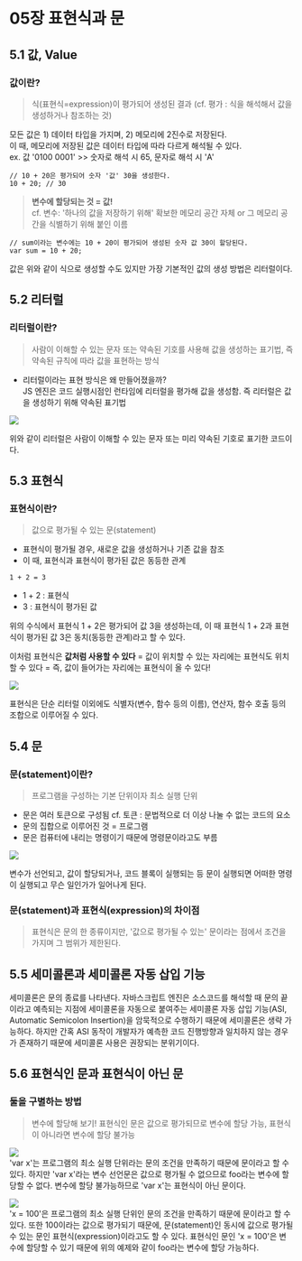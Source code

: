 # 05장 표현식과 문

## 5.1 값, Value
### 값이란?
>식(표현식=expression)이 평가되어 생성된 결과
(cf. 평가 : 식을 해석해서 값을 생성하거나 참조하는 것)

모든 값은 1) 데이터 타입을 가지며, 2) 메모리에 2진수로 저장된다. <br>
이 때, 메모리에 저장된 값은 데이터 타입에 따라 다르게 해석될 수 있다. <br>
ex. 값 '0100 0001' >> 숫자로 해석 시 65, 문자로 해석 시 'A'

```JS
// 10 + 20은 평가되어 숫자 '값' 30을 생성한다.
10 + 20; // 30
```
> **변수에 할당되는 것 = 값!** <br>
cf. 변수: '하나의 값을 저장하기 위해' 확보한 메모리 공간 자체 or 그 메모리 공간을 식별하기 위해 붙인 이름

```JS
// sum이라는 변수에는 10 + 20이 평가되어 생성된 숫자 값 30이 할당된다.
var sum = 10 + 20;
```
값은 위와 같이 식으로 생성할 수도 있지만 가장 기본적인 값의 생성 방법은 리터럴이다.

## 5.2 리터럴
### 리터럴이란?
> 사람이 이해할 수 있는 문자 또는 약속된 기호를 사용해 값을 생성하는 표기법, 즉 약속된 규칙에 따라 값을 표현하는 방식

- 리터럴이라는 표현 방식은 왜 만들어졌을까? <br>
JS 엔진은 코드 실행시점인 런타임에 리터럴을 평가해 값을 생성함. 즉 리터럴은 값을 생성하기 위해 약속된 표기법

![](https://velog.velcdn.com/images/chtoqur/post/fc37d5e5-003d-45da-b78c-e51311b32f0f/image.png)

위와 같이 리터럴은 사람이 이해할 수 있는 문자 또는 미리 약속된 기호로 표기한 코드이다.

## 5.3 표현식
### 표현식이란?
> 값으로 평가될 수 있는 문(statement) <br>

- 표현식이 평가될 경우, 새로운 값을 생성하거나 기존 값을 참조 <br>
- 이 때, 표현식과 표현식이 평가된 값은 동등한 관계 <br>
```
1 + 2 = 3
```
- 1 + 2 : 표현식 <br>
- 3 : 표현식이 평가된 값  <br>

위의 수식에서 표현식 1 + 2은 평가되어 값 3을 생성하는데, 이 때 표현식 1 + 2과 표현식이 평가된 값 3은 동치(동등한 관계)라고 할 수 있다. <br>

이처럼 표현식은 **값처럼 사용할 수 있다** = 값이 위치할 수 있는 자리에는 표현식도 위치할 수 있다 = 즉, 값이 들어가는 자리에는 표현식이 올 수 있다!

![](https://velog.velcdn.com/images/chtoqur/post/47f12adb-71ed-4119-83cb-27a3044101bb/image.png)

표현식은 단순 리터럴 이외에도 식별자(변수, 함수 등의 이름), 연산자, 함수 호출 등의 조합으로 이루어질 수 있다.

## 5.4 문
### 문(statement)이란?
> 프로그램을 구성하는 기본 단위이자 최소 실행 단위
- 문은 여러 토큰으로 구성됨
cf. 토큰 : 문법적으로 더 이상 나눌 수 없는 코드의 요소
- 문의 집합으로 이루어진 것 = 프로그램
- 문은 컴퓨터에 내리는 명령이기 때문에 명령문이라고도 부름

![](https://velog.velcdn.com/images/chtoqur/post/481511f8-e0cf-4cbe-88f0-308abbd15825/image.png)

변수가 선언되고, 값이 할당되거나, 코드 블록이 실행되는 등 문이 실행되면 어떠한 명령이 실행되고 무슨 일인가가 일어나게 된다.

### 문(statement)과 표현식(expression)의 차이점
> 표현식은 문의 한 종류이지만, '값으로 평가될 수 있는' 문이라는 점에서 조건을 가지며 그 범위가 제한된다.

## 5.5 세미콜론과 세미콜론 자동 삽입 기능
세미콜론은 문의 종료를 나타낸다. 자바스크립트 엔진은 소스코드를 해석할 때 문의 끝이라고 예측되는 지점에 세미콜론을 자동으로 붙여주는 세미콜론 자동 삽입 기능(ASI, Automatic Semicolon Insertion)을 암묵적으로 수행하기 때문에 세미콜론은 생략 가능하다. 하지만 간혹 ASI 동작이 개발자가 예측한 코드 진행방향과 일치하지 않는 경우가 존재하기 때문에 세미콜론 사용은 권장되는 분위기이다.

## 5.6 표현식인 문과 표현식이 아닌 문
### 둘을 구별하는 방법
> 변수에 할당해 보기! 표현식인 문은 값으로 평가되므로 변수에 할당 가능, 표현식이 아니라면 변수에 할당 불가능

![](https://velog.velcdn.com/images/chtoqur/post/b2f7f181-9823-4d1d-89aa-f504aa86d468/image.png) <br>
'var x'는 프로그램의 최소 실행 단위라는 문의 조건을 만족하기 때문에 문이라고 할 수 있다. 하지만 'var x'라는 변수 선언문은 값으로 평가될 수 없으므로 foo라는 변수에 할당할 수 없다. 변수에 할당 불가능하므로 'var x'는 표현식이 아닌 문이다.

![](https://velog.velcdn.com/images/chtoqur/post/55c84813-4d34-4457-a385-890699b06af1/image.png) <br>
'x = 100'은 프로그램의 최소 실행 단위인 문의 조건을 만족하기 때문에 문이라고 할 수 있다. 또한 100이라는 값으로 평가되기 때문에, 문(statement)인 동시에 값으로 평가될 수 있는 문인 표현식(expression)이라고도 할 수 있다. 표현식인 문인 'x = 100'은 변수에 할당할 수 있기 때문에 위의 예제와 같이 foo라는 변수에 할당 가능하다.

